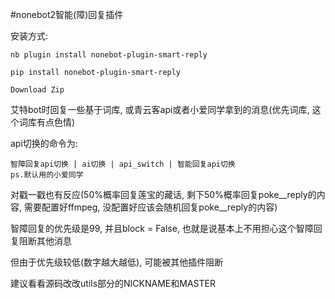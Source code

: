 #nonebot2智能(障)回复插件


安装方式:

    nb plugin install nonebot-plugin-smart-reply
    
    pip install nonebot-plugin-smart-reply
    
    Download Zip
    

艾特bot时回复一些基于词库, 或青云客api或者小爱同学拿到的消息(优先词库, 这个词库有点色情)

api切换的命令为:

    智障回复api切换 | ai切换 | api_switch | 智能回复api切换
    ps.默认用的小爱同学

对戳一戳也有反应(50%概率回复莲宝的藏话, 剩下50%概率回复poke__reply的内容, 需要配置好ffmpeg, 没配置好应该会随机回复poke__reply的内容)

智障回复的优先级是99, 并且block = False, 也就是说基本上不用担心这个智障回复阻断其他消息

但由于优先级较低(数字越大越低), 可能被其他插件阻断

建议看看源码改改utils部分的NICKNAME和MASTER
